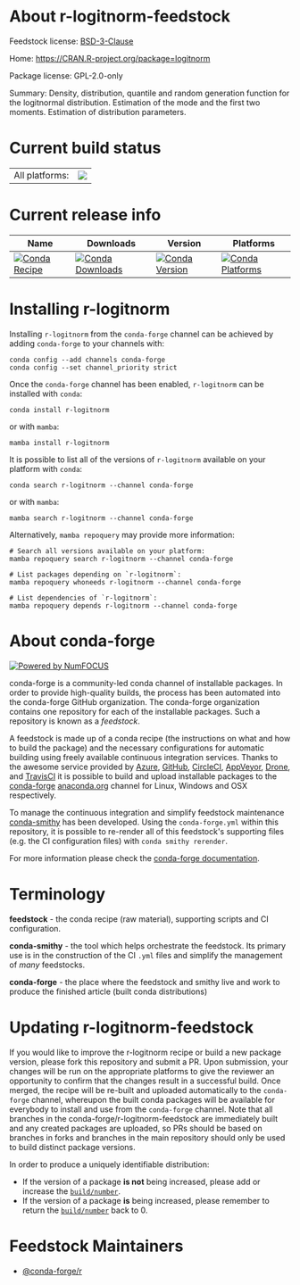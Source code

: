 About r-logitnorm-feedstock
===========================

Feedstock license: [BSD-3-Clause](https://github.com/conda-forge/r-logitnorm-feedstock/blob/main/LICENSE.txt)

Home: https://CRAN.R-project.org/package=logitnorm

Package license: GPL-2.0-only

Summary: Density, distribution, quantile and random generation function for the logitnormal distribution. Estimation of the mode and the first two moments. Estimation of distribution parameters.

Current build status
====================


<table><tr><td>All platforms:</td>
    <td>
      <a href="https://dev.azure.com/conda-forge/feedstock-builds/_build/latest?definitionId=17860&branchName=main">
        <img src="https://dev.azure.com/conda-forge/feedstock-builds/_apis/build/status/r-logitnorm-feedstock?branchName=main">
      </a>
    </td>
  </tr>
</table>

Current release info
====================

| Name | Downloads | Version | Platforms |
| --- | --- | --- | --- |
| [![Conda Recipe](https://img.shields.io/badge/recipe-r--logitnorm-green.svg)](https://anaconda.org/conda-forge/r-logitnorm) | [![Conda Downloads](https://img.shields.io/conda/dn/conda-forge/r-logitnorm.svg)](https://anaconda.org/conda-forge/r-logitnorm) | [![Conda Version](https://img.shields.io/conda/vn/conda-forge/r-logitnorm.svg)](https://anaconda.org/conda-forge/r-logitnorm) | [![Conda Platforms](https://img.shields.io/conda/pn/conda-forge/r-logitnorm.svg)](https://anaconda.org/conda-forge/r-logitnorm) |

Installing r-logitnorm
======================

Installing `r-logitnorm` from the `conda-forge` channel can be achieved by adding `conda-forge` to your channels with:

```
conda config --add channels conda-forge
conda config --set channel_priority strict
```

Once the `conda-forge` channel has been enabled, `r-logitnorm` can be installed with `conda`:

```
conda install r-logitnorm
```

or with `mamba`:

```
mamba install r-logitnorm
```

It is possible to list all of the versions of `r-logitnorm` available on your platform with `conda`:

```
conda search r-logitnorm --channel conda-forge
```

or with `mamba`:

```
mamba search r-logitnorm --channel conda-forge
```

Alternatively, `mamba repoquery` may provide more information:

```
# Search all versions available on your platform:
mamba repoquery search r-logitnorm --channel conda-forge

# List packages depending on `r-logitnorm`:
mamba repoquery whoneeds r-logitnorm --channel conda-forge

# List dependencies of `r-logitnorm`:
mamba repoquery depends r-logitnorm --channel conda-forge
```


About conda-forge
=================

[![Powered by
NumFOCUS](https://img.shields.io/badge/powered%20by-NumFOCUS-orange.svg?style=flat&colorA=E1523D&colorB=007D8A)](https://numfocus.org)

conda-forge is a community-led conda channel of installable packages.
In order to provide high-quality builds, the process has been automated into the
conda-forge GitHub organization. The conda-forge organization contains one repository
for each of the installable packages. Such a repository is known as a *feedstock*.

A feedstock is made up of a conda recipe (the instructions on what and how to build
the package) and the necessary configurations for automatic building using freely
available continuous integration services. Thanks to the awesome service provided by
[Azure](https://azure.microsoft.com/en-us/services/devops/), [GitHub](https://github.com/),
[CircleCI](https://circleci.com/), [AppVeyor](https://www.appveyor.com/),
[Drone](https://cloud.drone.io/welcome), and [TravisCI](https://travis-ci.com/)
it is possible to build and upload installable packages to the
[conda-forge](https://anaconda.org/conda-forge) [anaconda.org](https://anaconda.org/)
channel for Linux, Windows and OSX respectively.

To manage the continuous integration and simplify feedstock maintenance
[conda-smithy](https://github.com/conda-forge/conda-smithy) has been developed.
Using the ``conda-forge.yml`` within this repository, it is possible to re-render all of
this feedstock's supporting files (e.g. the CI configuration files) with ``conda smithy rerender``.

For more information please check the [conda-forge documentation](https://conda-forge.org/docs/).

Terminology
===========

**feedstock** - the conda recipe (raw material), supporting scripts and CI configuration.

**conda-smithy** - the tool which helps orchestrate the feedstock.
                   Its primary use is in the construction of the CI ``.yml`` files
                   and simplify the management of *many* feedstocks.

**conda-forge** - the place where the feedstock and smithy live and work to
                  produce the finished article (built conda distributions)


Updating r-logitnorm-feedstock
==============================

If you would like to improve the r-logitnorm recipe or build a new
package version, please fork this repository and submit a PR. Upon submission,
your changes will be run on the appropriate platforms to give the reviewer an
opportunity to confirm that the changes result in a successful build. Once
merged, the recipe will be re-built and uploaded automatically to the
`conda-forge` channel, whereupon the built conda packages will be available for
everybody to install and use from the `conda-forge` channel.
Note that all branches in the conda-forge/r-logitnorm-feedstock are
immediately built and any created packages are uploaded, so PRs should be based
on branches in forks and branches in the main repository should only be used to
build distinct package versions.

In order to produce a uniquely identifiable distribution:
 * If the version of a package **is not** being increased, please add or increase
   the [``build/number``](https://docs.conda.io/projects/conda-build/en/latest/resources/define-metadata.html#build-number-and-string).
 * If the version of a package **is** being increased, please remember to return
   the [``build/number``](https://docs.conda.io/projects/conda-build/en/latest/resources/define-metadata.html#build-number-and-string)
   back to 0.

Feedstock Maintainers
=====================

* [@conda-forge/r](https://github.com/conda-forge/r/)

